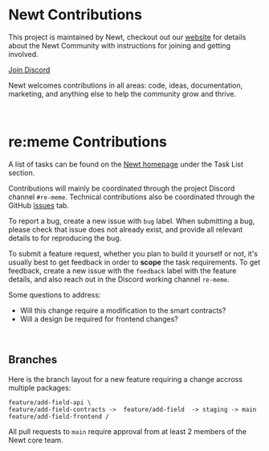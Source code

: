 # Newt Contributions

This project is maintained by Newt, checkout out our [website](https://wearenewt.xyz/) for details about the Newt Community with instructions for joining and getting involved.

[Join Discord](discord.gg/newt)

Newt welcomes contributions in all areas: code, ideas, documentation, marketing, and anything else to help the community grow and thrive.

<br />

# re:meme Contributions

A list of tasks can be found on the [Newt homepage](https://wearenewt.xyz/) under the Task List section.

Contributions will mainly be coordinated through the project Discord channel `#re-meme`. Technical contributions also be coordinated through the GitHub [issues](https://github.com/WeAreNewt/re-meme/issues) tab.

To report a bug, create a new issue with `bug` label. When submitting a bug, please check that issue does not already exist, and provide all relevant details to for reproducing the bug.

To submit a feature request, whether you plan to build it yourself or not, it's usually best to get feedback in order to **scope** the task requirements. To get feedback, create a new issue with the `feedback` label with the feature details, and also reach out in the Discord working channel `re-meme`.

Some questions to address:

- Will this change require a modification to the smart contracts?
- Will a design be required for frontend changes?

<br />

## Branches

Here is the branch layout for a new feature requiring a change accross multiple packages:

    feature/add-field-api \
    feature/add-field-contracts ->  feature/add-field  -> staging -> main
    feature/add-field-frontend /

All pull requests to `main` require approval from at least 2 members of the Newt core team.